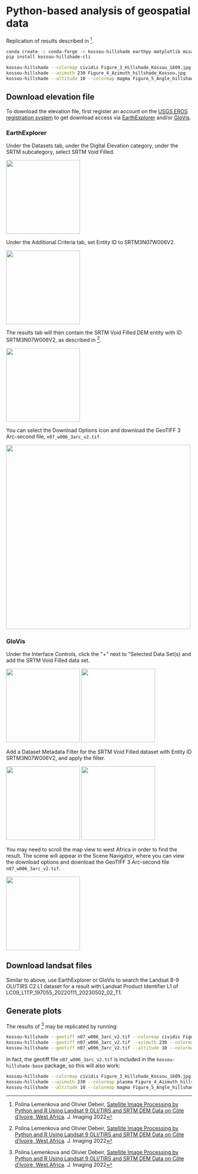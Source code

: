 # Python-based analysis of geospatial data

Replication of results described in [^1].

```sh
conda create -c conda-forge -n kossou-hillshade earthpy matplotlib misaka numpy rasterio
pip install kossou-hillshade-cli
```

```sh
kossou-hillshade --colormap cividis Figure_3_Hillshade_Kossou_1609.jpg
kossou-hillshade --azimuth 230 Figure_4_Azimuth_hillshade_Kossou.jpg
kossou-hillshade --altitude 10 --colormap magma Figure_5_Angle_hillshade_Kossou.jpg
```

## Download elevation file

To download the elevation file, first register an account on the [USGS EROS registration system](https://ers.cr.usgs.gov/login) to get download access via [EarthExplorer](https://earthexplorer.usgs.gov) and/or [GloVis](https://glovis.usgs.gov/).

### EarthExplorer

Under the Datasets tab, under the Digital Elevation category, under the SRTM subcategory, select SRTM Void Filled.

<img src="figure/dataset-tab-ee.png" width="200" />

Under the Additional Criteria tab, set Entity ID to SRTM3N07W006V2.

<img src="figure/additional-criteria-tab-ee.png" width="200" />

The results tab will then contain the SRTM Void Filled DEM entity with ID SRTM3N07W006V2, as described in [^1].

<img src="figure/results-tab-ee.png" width="200" />

You can select the Download Options icon and download the GeoTIFF 3 Arc-second file, `n07_w006_3arc_v2.tif`.

<img src="figure/download-options-ee.png" width="500" />

### GloVis

Under the Interface Controls, click the "+" next to "Selected Data Set(s) and add the SRTM Void Filled data set.

<img src="figure/add-dataset-gv.png" width="200" />

<img src="figure/selected-dataset-gv.png" width="200" />

Add a Dataset Metadata Filter for the SRTM Void Filled dataset with Entity ID SRTM3N07W006V2, and apply the filter.

<img src="figure/add-dataset-filter-gv.png" width="200" />

<img src="figure/dataset-metadata-filter-gv.png" width="200" />

You may need to scroll the map view to west Africa in order to find the result. The scene will appear in the Scene Navigator, where you can view the download options and download the GeoTIFF 3 Arc-second file `n07_w006_3arc_v2.tif`.

<img src="figure/download-options-gv.png" width="200" />

## Download landsat files

Similar to above, use EarthExplorer or GloVis to search the Landsat 8-9 OLI/TIRS C2 L1 dataset for a result with Landsat Product Identifier L1 of LC09_L1TP_197055_20220111_20230502_02_T1.

## Generate plots

The results of [^1] may be replicated by running:

```sh
kossou-hillshade --geotiff n07_w006_3arc_v2.tif --colormap cividis Figure_3_Hillshade_Kossou_1609.jpg
kossou-hillshade --geotiff n07_w006_3arc_v2.tif --azimuth 230 --colormap plasma Figure_4_Azimuth_hillshade_Kossou.jpg
kossou-hillshade --geotiff n07_w006_3arc_v2.tif --altitude 10 --colormap magma Figure_5_Angle_hillshade_Kossou.jpg
```

In fact, the geotiff file `n07_w006_3arc_v2.tif` is included in the `kossou-hillshade-base` package, so this will also work:
```sh
kossou-hillshade --colormap cividis Figure_3_Hillshade_Kossou_1609.jpg
kossou-hillshade --azimuth 230 --colormap plasma Figure_4_Azimuth_hillshade_Kossou.jpg
kossou-hillshade --altitude 10 --colormap magma Figure_5_Angle_hillshade_Kossou.jpg
```

[^1]: Polina Lemenkova and Olivier Debeir, [Satellite Image Processing by Python and R Using Landsat 9 OLI/TIRS and SRTM DEM Data on Côte d’Ivoire, West Africa](https://www.mdpi.com/2313-433X/8/12/317). J. Imaging 2022